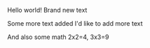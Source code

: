 Hello world!
Brand new text

Some more text added
I'd like to add more text

And also some math 2x2=4, 3x3=9
